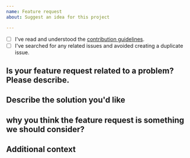 ```yaml
---
name: Feature request
about: Suggest an idea for this project

---
```


<!-- Before opening a new issue, please search for duplicate issues to prevent opening a duplicate feature request. If there is already an open existing request, please leave a comment there. -->

* [ ] I've read and understood the [contribution guidelines](https://github.com/my-language-skills/books4languages-root-child-theme-for-pressbooks/blob/master/.github/CONTRIBUTING.md).
* [ ] I've searched for any related issues and avoided creating a duplicate issue.

## Is your feature request related to a problem? Please describe.

## Describe the solution you'd like

## why you think the feature request is something we should consider?

## Additional context
